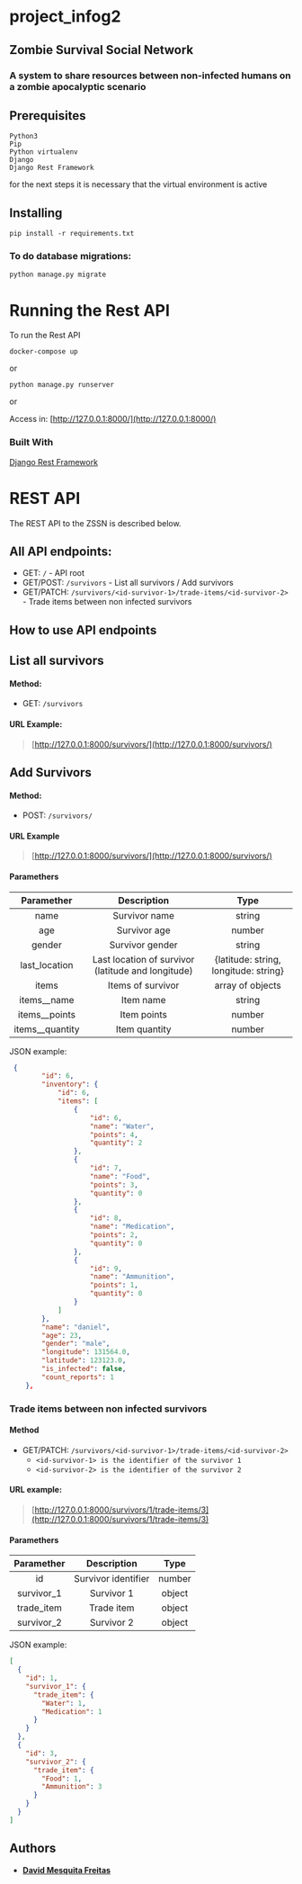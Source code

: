 # project_infog2
## Zombie Survival Social Network
### A system to share resources between non-infected humans on a zombie apocalyptic scenario

## Prerequisites
```
Python3
Pip
Python virtualenv
Django
Django Rest Framework
```

for the next steps it is necessary that the virtual environment is active

## Installing

```
pip install -r requirements.txt
```
### To do database migrations:

```
python manage.py migrate
```
# Running the Rest API
To run the Rest API

```
docker-compose up
```
or
```
python manage.py runserver
```
or 

 Access in: [http://127.0.0.1:8000/](http://127.0.0.1:8000/)
 
 ### Built With
 [Django Rest Framework](https://www.django-rest-framework.org/)
 
 # REST API

The REST API to the ZSSN is described below.

## All API endpoints:

- GET: `/` - API root
- GET/POST: `/survivors` - List all survivors / Add survivors
- GET/PATCH: `/survivors/<id-survivor-1>/trade-items/<id-survivor-2>` - Trade items between non infected survivors

## How to use API endpoints

## List all survivors

#### Method:

- GET: `/survivors`

#### URL Example:

> [http://127.0.0.1:8000/survivors/](http://127.0.0.1:8000/survivors/)

 
 
## Add Survivors

#### Method:

- POST: `/survivors/`

#### URL Example

> [http://127.0.0.1:8000/survivors/](http://127.0.0.1:8000/survivors/)

#### Paramethers

|  Paramether   |                    Description                     |                 Type                  |
| :-----------: | :------------------------------------------------: | :-----------------------------------: |
|     name      |                   Survivor name                    |                string                 |
|      age      |                    Survivor age                    |                number                 |
|    gender     |                  Survivor gender                   |                string                 |
| last_location | Last location of survivor (latitude and longitude) | {latitude: string, longitude: string} |
|     items     |                 Items of survivor                  |                array of objects                 |
|     items__name     |                 Item name                  |                string                 |
|     items__points     |                 Item points                  |                number                 |
|     items__quantity     |                 Item quantity                  |                number                 |

 
 JSON example:

```json
 {
        "id": 6,
        "inventory": {
            "id": 6,
            "items": [
                {
                    "id": 6,
                    "name": "Water",
                    "points": 4,
                    "quantity": 2
                },
                {
                    "id": 7,
                    "name": "Food",
                    "points": 3,
                    "quantity": 0
                },
                {
                    "id": 8,
                    "name": "Medication",
                    "points": 2,
                    "quantity": 0
                },
                {
                    "id": 9,
                    "name": "Ammunition",
                    "points": 1,
                    "quantity": 0
                }
            ]
        },
        "name": "daniel",
        "age": 23,
        "gender": "male",
        "longitude": 131564.0,
        "latitude": 123123.0,
        "is_infected": false,
        "count_reports": 1
    },
```

### Trade items between non infected survivors

#### Method

- GET/PATCH: `/survivors/<id-survivor-1>/trade-items/<id-survivor-2>`
  - `<id-survivor-1> is the identifier of the survivor 1`
  - `<id-survivor-2> is the identifier of the survivor 2`

#### URL example:

> [http://127.0.0.1:8000/survivors/1/trade-items/3](http://127.0.0.1:8000/survivors/1/trade-items/3)

#### Paramethers

| Paramether |      Description       |  Type  |
| :--------: | :--------------------: | :----: |
|  id  | Survivor identifier  | number |
| survivor_1  | Survivor 1 | object |
| trade_item  | Trade item | object |
| survivor_2  | Survivor 2 | object |

JSON example:

```json
[
  {
    "id": 1,
    "survivor_1": {
      "trade_item": {
        "Water": 1,
        "Medication": 1
      }
    }
  },
  {
    "id": 3,
    "survivor_2": {
      "trade_item": {
        "Food": 1,
        "Ammunition": 3
      }
    }
  }
]
```
## Authors

- [**David Mesquita Freitas**](https://github.com/davidmesquita/)

 
 
 
 
 
 
 
 
